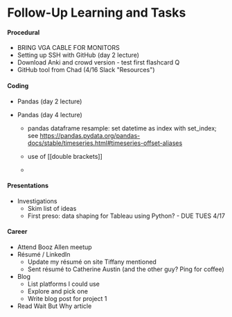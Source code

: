 # Follow-Up Learning and Tasks

#### Procedural
* BRING VGA CABLE FOR MONITORS
* Setting up SSH with GitHub (day 2 lecture)
* Download Anki and crowd version - test first flashcard Q
* GitHub tool from Chad (4/16 Slack "Resources")





#### Coding

* Pandas (day 2 lecture)

* Pandas (day 4 lecture)
  * pandas dataframe resample: set datetime as index with set_index;
    see https://pandas.pydata.org/pandas-docs/stable/timeseries.html#timeseries-offset-aliases
  * use of [[double brackets]]


  * ​



#### Presentations

* Investigations
  * Skim list of ideas
  * First preso: data shaping for Tableau using Python? - DUE TUES 4/17



#### Career

* Attend Booz Allen meetup
* Résumé / LinkedIn
  * Update my résumé on site Tiffany mentioned
  * Sent résumé to Catherine Austin (and the other guy? Ping for coffee)
* Blog
  * List platforms I could use
  * Explore and pick one
  * Write blog post for project 1
* Read Wait But Why article


